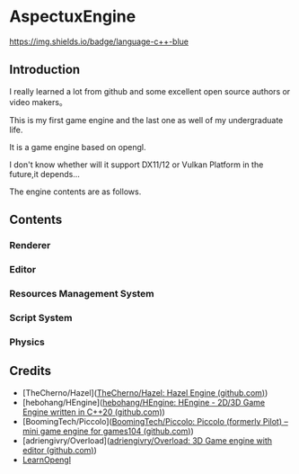 # AspectuxEngine

https://img.shields.io/badge/language-c++-blue

## Introduction

I really learned a lot from github and some excellent open source authors or video makers。

This is my first game engine and the last one as well of my undergraduate life.



It is a game engine based on opengl.

I don't know whether will it support DX11/12 or Vulkan Platform in the future,it depends...

The engine contents are as follows.

## Contents

### Renderer

### Editor

### Resources Management System

### Script System

### Physics

## Credits

* [TheCherno/Hazel]([TheCherno/Hazel: Hazel Engine (github.com)](https://github.com/TheCherno/Hazel))
* [hebohang/HEngine]([hebohang/HEngine: HEngine - 2D/3D Game Engine written in C++20 (github.com)](https://github.com/hebohang/HEngine))
* [BoomingTech/Piccolo]([BoomingTech/Piccolo: Piccolo (formerly Pilot) – mini game engine for games104 (github.com)](https://github.com/BoomingTech/Piccolo))
* [adriengivry/Overload]([adriengivry/Overload: 3D Game engine with editor (github.com)](https://github.com/adriengivry/Overload))
* [LearnOpengl](https://learnopengl-cn.github.io/)
